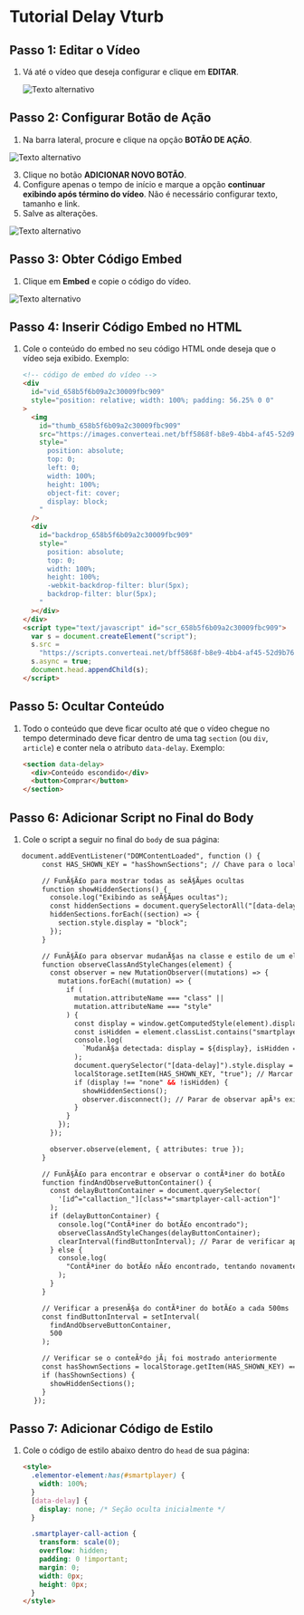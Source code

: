 # Tutorial Delay Vturb

## Passo 1: Editar o Vídeo

1. Vá até o vídeo que deseja configurar e clique em **EDITAR**.

   ![Texto alternativo](https://github.com/moisesmengo/delay-vturb/blob/main/1.PNG?raw=true)

## Passo 2: Configurar Botão de Ação

1. Na barra lateral, procure e clique na opção **BOTÃO DE AÇÃO**.

![Texto alternativo](https://github.com/moisesmengo/delay-vturb/blob/main/2.PNG?raw=true)

3. Clique no botão **ADICIONAR NOVO BOTÃO**.
4. Configure apenas o tempo de início e marque a opção **continuar exibindo após término do vídeo**. Não é necessário configurar texto, tamanho e link.
5. Salve as alterações.

![Texto alternativo](https://github.com/moisesmengo/delay-vturb/blob/main/3.PNG?raw=true)

## Passo 3: Obter Código Embed

1. Clique em **Embed** e copie o código do vídeo.

![Texto alternativo](https://github.com/moisesmengo/delay-vturb/blob/main/4.PNG?raw=true)

## Passo 4: Inserir Código Embed no HTML

1. Cole o conteúdo do embed no seu código HTML onde deseja que o vídeo seja exibido. Exemplo:

    ```html
    <!-- código de embed do vídeo -->
    <div 
      id="vid_658b5f6b09a2c30009fbc909" 
      style="position: relative; width: 100%; padding: 56.25% 0 0"
    >
      <img 
        id="thumb_658b5f6b09a2c30009fbc909" 
        src="https://images.converteai.net/bff5868f-b8e9-4bb4-af45-52d9b7681a6e/players/658b5f6b09a2c30009fbc909/thumbnail.jpg" 
        style=" 
          position: absolute; 
          top: 0; 
          left: 0; 
          width: 100%; 
          height: 100%; 
          object-fit: cover; 
          display: block; 
        " 
      />
      <div 
        id="backdrop_658b5f6b09a2c30009fbc909" 
        style=" 
          position: absolute; 
          top: 0; 
          width: 100%; 
          height: 100%; 
          -webkit-backdrop-filter: blur(5px); 
          backdrop-filter: blur(5px); 
        "
      ></div>
    </div>
    <script type="text/javascript" id="scr_658b5f6b09a2c30009fbc909">
      var s = document.createElement("script"); 
      s.src = 
        "https://scripts.converteai.net/bff5868f-b8e9-4bb4-af45-52d9b7681a6e/players/658b5f6b09a2c30009fbc909/player.js"; 
      s.async = true; 
      document.head.appendChild(s); 
    </script>
    ```

## Passo 5: Ocultar Conteúdo

1. Todo o conteúdo que deve ficar oculto até que o vídeo chegue no tempo determinado deve ficar dentro de uma tag `section` (ou `div`, `article`) e conter nela o atributo `data-delay`. Exemplo:

    ```html
    <section data-delay>
      <div>Conteúdo escondido</div>
      <button>Comprar</button>
    </section>
    ```

## Passo 6: Adicionar Script no Final do Body

1. Cole o script a seguir no final do `body` de sua página:

```html
   document.addEventListener("DOMContentLoaded", function () {
        const HAS_SHOWN_KEY = "hasShownSections"; // Chave para o localStorage

        // FunÃ§Ã£o para mostrar todas as seÃ§Ãµes ocultas
        function showHiddenSections() {
          console.log("Exibindo as seÃ§Ãµes ocultas");
          const hiddenSections = document.querySelectorAll("[data-delay]");
          hiddenSections.forEach((section) => {
            section.style.display = "block";
          });
        }

        // FunÃ§Ã£o para observar mudanÃ§as na classe e estilo de um elemento
        function observeClassAndStyleChanges(element) {
          const observer = new MutationObserver((mutations) => {
            mutations.forEach((mutation) => {
              if (
                mutation.attributeName === "class" ||
                mutation.attributeName === "style"
              ) {
                const display = window.getComputedStyle(element).display;
                const isHidden = element.classList.contains("smartplayer-hide");
                console.log(
                  `MudanÃ§a detectada: display = ${display}, isHidden = ${isHidden}`
                );
                document.querySelector("[data-delay]").style.display = "block";
                localStorage.setItem(HAS_SHOWN_KEY, "true"); // Marcar que as seÃ§Ãµes foram mostradas
                if (display !== "none" && !isHidden) {
                  showHiddenSections();
                  observer.disconnect(); // Parar de observar apÃ³s exibir as seÃ§Ãµes
                }
              }
            });
          });

          observer.observe(element, { attributes: true });
        }

        // FunÃ§Ã£o para encontrar e observar o contÃªiner do botÃ£o
        function findAndObserveButtonContainer() {
          const delayButtonContainer = document.querySelector(
            '[id^="callaction_"][class*="smartplayer-call-action"]'
          );
          if (delayButtonContainer) {
            console.log("ContÃªiner do botÃ£o encontrado");
            observeClassAndStyleChanges(delayButtonContainer);
            clearInterval(findButtonInterval); // Parar de verificar apÃ³s encontrar o contÃªiner
          } else {
            console.log(
              "ContÃªiner do botÃ£o nÃ£o encontrado, tentando novamente..."
            );
          }
        }

        // Verificar a presenÃ§a do contÃªiner do botÃ£o a cada 500ms
        const findButtonInterval = setInterval(
          findAndObserveButtonContainer,
          500
        );

        // Verificar se o conteÃºdo jÃ¡ foi mostrado anteriormente
        const hasShownSections = localStorage.getItem(HAS_SHOWN_KEY) === "true";
        if (hasShownSections) {
          showHiddenSections();
        }
      });
```

## Passo 7: Adicionar Código de Estilo

1. Cole o código de estilo abaixo dentro do `head` de sua página:

    ```html
    <style> 
      .elementor-element:has(#smartplayer) { 
        width: 100%; 
      } 
      [data-delay] { 
        display: none; /* Seção oculta inicialmente */ 
      }

      .smartplayer-call-action { 
        transform: scale(0); 
        overflow: hidden; 
        padding: 0 !important; 
        margin: 0; 
        width: 0px; 
        height: 0px; 
      } 
    </style>
    ```

